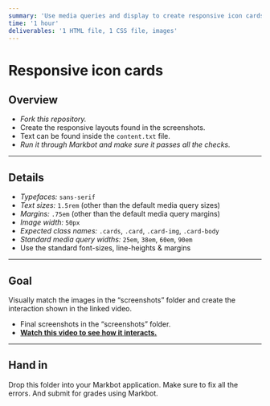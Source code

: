 ```yaml
---
summary: 'Use media queries and display to create responsive icon cards.'
time: '1 hour'
deliverables: '1 HTML file, 1 CSS file, images'
---
```


# Responsive icon cards

## Overview

- *Fork this repository.*
- Create the responsive layouts found in the screenshots.
- Text can be found inside the `content.txt` file.
- *Run it through Markbot and make sure it passes all the checks.*

---

## Details

- *Typefaces:* `sans-serif`
- *Text sizes:* `1.5rem` (other than the default media query sizes)
- *Margins:* `.75em` (other than the default media query margins)
- *Image width:* `50px`
- *Expected class names:* `.cards`, `.card`, `.card-img`, `.card-body`
- *Standard media query widths:* `25em`, `38em`, `60em`, `90em`
- Use the standard font-sizes, line-heights & margins

---

## Goal

Visually match the images in the “screenshots” folder and create the interaction shown in the linked video.

- Final screenshots in the “screenshots” folder.
- [**Watch this video to see how it interacts.**](https://youtu.be/XwHUU_F7Zd4)

---

## Hand in

Drop this folder into your Markbot application. Make sure to fix all the errors. And submit for grades using Markbot.

